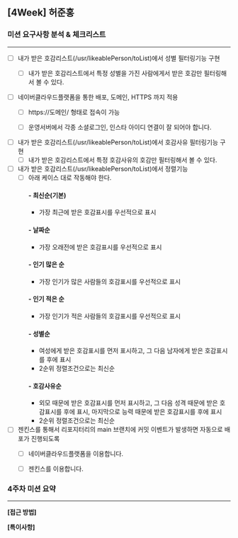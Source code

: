 ## [4Week] 허준홍

### 미션 요구사항 분석 & 체크리스트

---

- [ ] 내가 받은 호감리스트(/usr/likeablePerson/toList)에서 성별 필터링기능 구현
  - [ ] 내가 받은 호감리스트에서 특정 성별을 가진 사람에게서 받은 호감만 필터링해서 볼 수 있다.
  

- [ ] 네이버클라우드플랫폼을 통한 배포, 도메인, HTTPS 까지 적용
  - [ ] https://도메인/ 형태로 접속이 가능
  - [ ] 운영서버에서 각종 소셜로그인, 인스타 아이디 연결이 잘 되어야 합니다.


- [ ] 내가 받은 호감리스트(/usr/likeablePerson/toList)에서 호감사유 필터링기능 구현
  - [ ] 내가 받은 호감리스트에서 특정 호감사유의 호감만 필터링해서 볼 수 있다.
  
- [ ] 내가 받은 호감리스트(/usr/likeablePerson/toList)에서 정렬기능
  - [ ] 아래 케이스 대로 작동해야 한다.
    #### - 최신순(기본)
      - 가장 최근에 받은 호감표시를 우선적으로 표시
    #### - 날짜순
      - 가장 오래전에 받은 호감표시를 우선적으로 표시
    #### - 인기 많은 순
      - 가장 인기가 많은 사람들의 호감표시를 우선적으로 표시
    #### - 인기 적은 순
      - 가장 인기가 적은 사람들의 호감표시를 우선적으로 표시
    #### - 성별순
      - 여성에게 받은 호감표시를 먼저 표시하고, 그 다음 남자에게 받은 호감표시를 후에 표시
      - 2순위 정렬조건으로는 최신순
    #### - 호감사유순
      - 외모 때문에 받은 호감표시를 먼저 표시하고, 그 다음 성격 때문에 받은 호감표시를 후에 표시, 마지막으로 능력 때문에 받은 호감표시를 후에 표시
      - 2순위 정렬조건으로는 최신순


- [ ] 젠킨스를 통해서 리포지터리의 main 브랜치에 커밋 이벤트가 발생하면 자동으로 배포가 진행되도록
  - [ ] 네이버클라우드플랫폼을 이용합니다.
  - [ ] 젠킨스를 이용합니다.


### 4주차 미션 요약

---
**[접근 방법]**


**[특이사항]**
